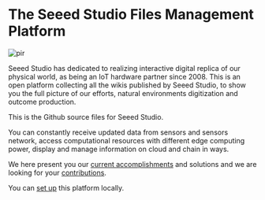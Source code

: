 # The Seeed Studio Files Management Platform

<p style={{textAlign: 'center'}}><img src="https://files.seeedstudio.com/wiki/seeed_logo/Wiki_Platform_GT_Logo.jpg" alt="pir" width={1000} height="auto" /></p>

Seeed Studio has dedicated to realizing interactive digital replica of our physical world, as being an IoT hardware partner since 2008. This is an open platform collecting all the wikis published by Seeed Studio, to show you the full picture of our efforts, natural environments digitization and outcome production.

This is the Github source files for Seeed Studio.

You can constantly receive updated data from sensors and sensors network, access computational resources with different edge computing power, display and manage information on cloud and chain in ways.

We here present you our [current accomplishments](/Getting_Started) and solutions and we are looking for your [contributions](https://github.com/Seeed-Studio/wiki-documents/discussions/339).

You can [set up](https://wiki.seeedstudio.com/Deploy_Page_Locally) this platform locally.